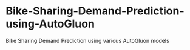 # Bike-Sharing-Demand-Prediction-using-AutoGluon
Bike Sharing Demand Prediction using various AutoGluon models
